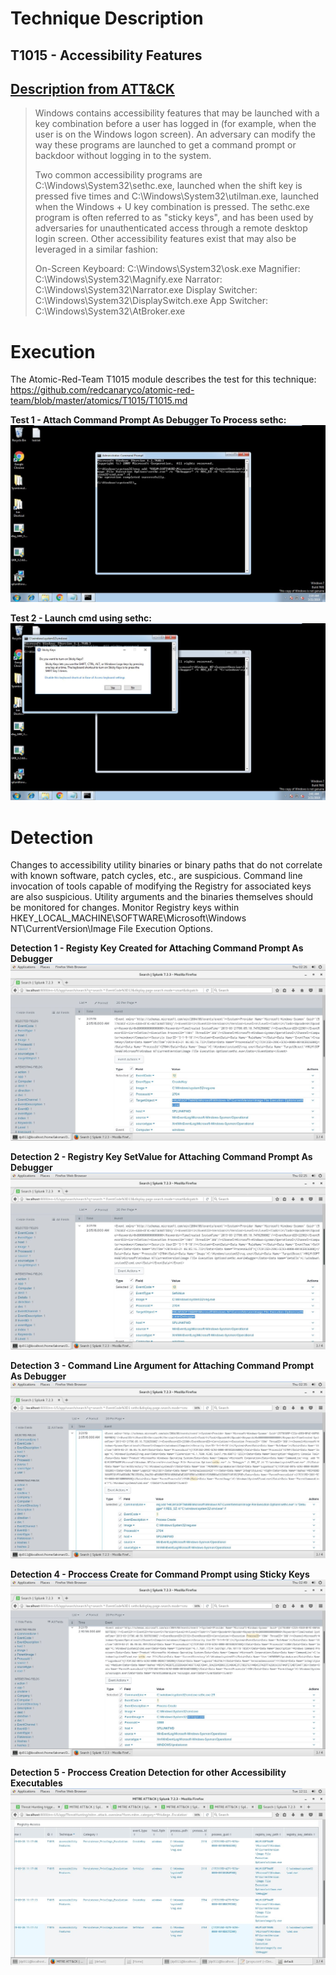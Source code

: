 # Technique Description
## T1015 - Accessibility Features
## [Description from ATT&CK](https://attack.mitre.org/techniques/T1015/) 
>Windows contains accessibility features that may be launched with a key combination before a user has logged in (for example, when the user is on the Windows logon screen). An adversary can modify the way these programs are launched to get a command prompt or backdoor without logging in to the system.
>
>Two common accessibility programs are C:\Windows\System32\sethc.exe, launched when the shift key is pressed five times and C:\Windows\System32\utilman.exe, launched when the Windows + U key combination is pressed. The sethc.exe program is often referred to as "sticky keys", and has been used by adversaries for unauthenticated access through a remote desktop login screen. 
>Other accessibility features exist that may also be leveraged in a similar fashion:
>
>On-Screen Keyboard: C:\Windows\System32\osk.exe
>Magnifier: C:\Windows\System32\Magnify.exe
>Narrator: C:\Windows\System32\Narrator.exe
>Display Switcher: C:\Windows\System32\DisplaySwitch.exe
>App Switcher: C:\Windows\System32\AtBroker.exe

# Execution
The Atomic-Red-Team T1015 module describes the test for this technique: https://github.com/redcanaryco/atomic-red-team/blob/master/atomics/T1015/T1015.md

**Test 1 - Attach Command Prompt As Debugger To Process sethc:**
![alt text](./Screenshots/Test_sethc.JPG)

**Test 2 - Launch cmd using sethc:**
![alt text](./Screenshots/cmdlaunched.JPG)

# Detection
Changes to accessibility utility binaries or binary paths that do not correlate with known software, patch cycles, etc., are suspicious. Command line invocation of tools capable of modifying the Registry for associated keys are also suspicious. Utility arguments and the binaries themselves should be monitored for changes. Monitor Registry keys within HKEY_LOCAL_MACHINE\SOFTWARE\Microsoft\Windows NT\CurrentVersion\Image File Execution Options.

**Detection 1 - Registy Key Created for Attaching Command Prompt As Debugger**
![alt text](./Screenshots/RegCreateKey.JPG)

**Detection 2 - Registry Key SetValue for Attaching Command Prompt As Debugger**
![alt text](./Screenshots/RegSetValue.JPG)

**Detection 3 - Command Line Argument for Attaching Command Prompt As Debugger**
![alt text](./Screenshots/CommandLineArgument.JPG)

**Detection 4 - Proccess Create for Command Prompt using Sticky Keys**
![alt text](./Screenshots/cmdprocesscreate.JPG)

**Detection 5 - Proccess Creation Detection for other Accessibility Executables**
![alt text](./Screenshots/other.JPG)